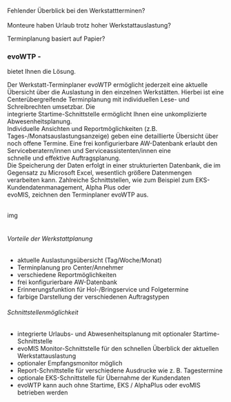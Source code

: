 Fehlender Überblick bei den Werkstattterminen?<br>
<br>
Monteure haben Urlaub trotz hoher Werkstattauslastung?<br>

Terminplanung basiert auf Papier?<br>

<h3>evoWTP -</h3>   bietet Ihnen die Lösung.

Der Werkstatt-Terminplaner evoWTP ermöglicht jederzeit eine aktuelle Übersicht über die Auslastung in den einzelnen Werkstätten. Hierbei ist eine Centerübergreifende Terminplanung mit individuellen Lese- und Schreibrechten umsetzbar. Die <br> integrierte Startime-Schnittstelle ermöglicht Ihnen eine unkomplizierte Abwesenheitsplanung.<br>
Individuelle Ansichten und Reportmöglichkeiten (z.B. Tages-/Monatsauslastungsanzeige) geben eine detaillierte Übersicht über noch offene Termine. Eine frei konfigurierbare AW-Datenbank erlaubt den Serviceberatern/innen und Serviceassistenten/innen eine <br> schnelle und effektive Auftragsplanung.<br>
Die Speicherung der Daten erfolgt in einer strukturierten Datenbank, die im Gegensatz zu Microsoft Excel, wesentlich größere Datenmengen verarbeiten kann. Zahlreiche Schnittstellen, wie zum Beispiel zum EKS-Kundendatenmanagement, Alpha Plus oder<br> evoMIS, zeichnen den Terminplaner evoWTP aus.<br>
<br>

img<br>
<br>
<h6>Vorteile der Werkstattplanung</h6>

+ aktuelle Auslastungsübersicht (Tag/Woche/Monat)
+ Terminplanung pro Center/Annehmer
+ verschiedene Reportmöglichkeiten
+ frei konfigurierbare AW-Datenbank
+ Erinnerungsfunktion für Hol-/Bringservice und Folgetermine
+ farbige Darstellung der verschiedenen Auftragstypen

<h6>Schnittstellenmöglichkeit</h6>

+ integrierte Urlaubs- und Abwesenheitsplanung mit optionaler Startime-Schnittstelle
+ evoMIS Monitor-Schnittstelle für den schnellen Überblick der aktuellen Werkstattauslastung
+ optionaler Empfangsmonitor möglich
+ Report-Schnittstelle für verschiedene Ausdrucke wie z. B. Tagestermine
+ optionale EKS-Schnittstelle für Übernahme der Kundendaten
+ evoWTP kann auch ohne Startime, EKS / AlphaPlus oder evoMIS betrieben werden